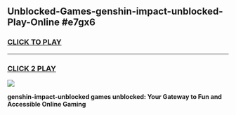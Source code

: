 
## Unblocked-Games-genshin-impact-unblocked-Play-Online #e7gx6
<h3>
<a href="https://news.freeplayer.one?title=genshin-impact-unblocked&ref=3">CLICK TO PLAY</a></h3>
<hr>

<h3>
<a href="https://news.freeplayer.one?title=genshin-impact-unblocked&ref=3">CLICK 2 PLAY</a>
  
</h3>

<a href="https://news.freeplayer.one?title=genshin-impact-unblocked&ref=3"><img src="https://clearcache.store/games.png"></a>


**genshin-impact-unblocked games unblocked: Your Gateway to Fun and Accessible Online Gaming**

